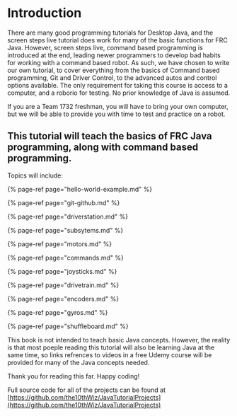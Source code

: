 # Introduction

There are many good programming tutorials for Desktop Java, and the screen steps live tutorial does work for many of the basic functions for FRC Java. However, screen steps live, command based programming is introduced at the end, leading newer programmers to develop bad habits for working with a command based robot. As such, we have chosen to write our own tutorial, to cover everything from the basics of Command based programming, Git and Driver Control, to the advanced autos and control options available. The only requirement for taking this course is access to a computer, and a roborio for testing. No prior knowledge of Java is assumed.

If you are a Team 1732 freshman, you will have to bring your own computer, but we will be able to provide you with time to test and practice on a robot.

## This tutorial will teach the basics of FRC Java programming, along with command based programming.

Topics will include:

{% page-ref page="hello-world-example.md" %}

{% page-ref page="git-github.md" %}

{% page-ref page="driverstation.md" %}

{% page-ref page="subsytems.md" %}

{% page-ref page="motors.md" %}

{% page-ref page="commands.md" %}

{% page-ref page="joysticks.md" %}

{% page-ref page="drivetrain.md" %}

{% page-ref page="encoders.md" %}

{% page-ref page="gyros.md" %}

{% page-ref page="shuffleboard.md" %}

This book is not intended to teach basic Java concepts. However, the reality is that most poeple reading this tutorial will also be learning Java at the same time, so links refrences to videos in a free Udemy course will be provided for many of the Java concepts needed.

Thank you for reading this far. Happy coding!

Full source code for all of the projects can be found at [https://github.com/the10thWiz/JavaTutorialProjects](https://github.com/the10thWiz/JavaTutorialProjects)

